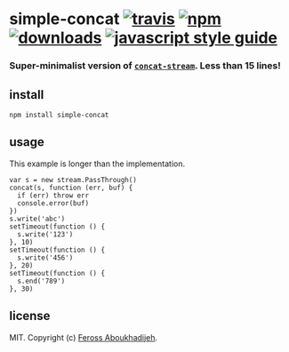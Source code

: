 simple-concat [![travis](https://img.shields.io/travis/feross/simple-concat/master.svg)](https://travis-ci.org/feross/simple-concat) [![npm](https://img.shields.io/npm/v/simple-concat.svg)](https://npmjs.org/package/simple-concat) [![downloads](https://img.shields.io/npm/dm/simple-concat.svg)](https://npmjs.org/package/simple-concat) [![javascript style guide](https://img.shields.io/badge/code_style-standard-brightgreen.svg)](https://standardjs.com)
=====================================================================================================================================================================================================================================================================================================================================================================================================================================================================

### Super-minimalist version of [`concat-stream`](https://github.com/maxogden/concat-stream). Less than 15 lines!

install
-------

    npm install simple-concat

usage
-----

This example is longer than the implementation.

    var s = new stream.PassThrough()
    concat(s, function (err, buf) {
      if (err) throw err
      console.error(buf)
    })
    s.write('abc')
    setTimeout(function () {
      s.write('123')
    }, 10)
    setTimeout(function () {
      s.write('456')
    }, 20)
    setTimeout(function () {
      s.end('789')
    }, 30)

license
-------

MIT. Copyright (c) [Feross Aboukhadijeh](http://feross.org).
